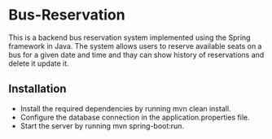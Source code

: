 # Bus-Reservation
This is a backend bus reservation system implemented using the Spring framework in Java. The system allows users to reserve available seats on a bus for a given date and time and thay can show history of reservations and delete it update it.
## Installation
* Install the required dependencies by running mvn clean install.
* Configure the database connection in the application.properties file.
* Start the server by running mvn spring-boot:run.

